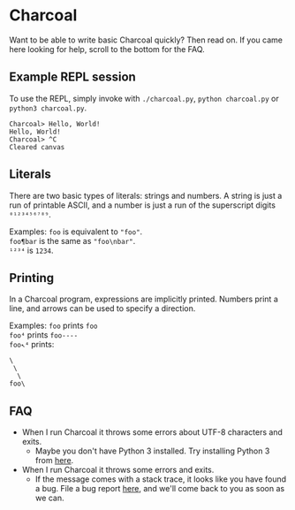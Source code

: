 # Charcoal
<!-- TODO: make this better -->
Want to be able to write basic Charcoal quickly? Then read on. If you came here looking for help, scroll to the bottom for the FAQ.

## Example REPL session

To use the REPL, simply invoke with `./charcoal.py`, `python charcoal.py` or `python3 charcoal.py`.

    Charcoal> Hello, World!  
    Hello, World!
    Charcoal> ^C
    Cleared canvas

## Literals
There are two basic types of literals: strings and numbers. A string is just a run of printable ASCII, and a number is just a run of the superscript digits `⁰¹²³⁴⁵⁶⁷⁸⁹`.

Examples:
`foo` is equivalent to `"foo"`.  
`foo¶bar` is the same as `"foo\nbar"`.  
`¹²³⁴` is `1234`.  

## Printing
In a Charcoal program, expressions are implicitly printed. Numbers print a line, and arrows can be used to specify a direction.

Examples:
`foo` prints `foo`  
`foo⁴` prints `foo----`  
`foo↖⁴` prints:  
```
\   
 \  
  \ 
foo\
```

## FAQ
- When I run Charcoal it throws some errors about UTF-8 characters and exits.
	- Maybe you don't have Python 3 installed. Try installing Python 3 from [here](https://www.python.org/downloads/).
- When I run Charcoal it throws some errors and exits.
	- If the message comes with a stack trace, it looks like you have found a bug. File a bug report [here](https://github.com/somebody1234/Charcoal/issues), and we'll come back to you as soon as we can.

<!-- TODO: set up issue template -->
